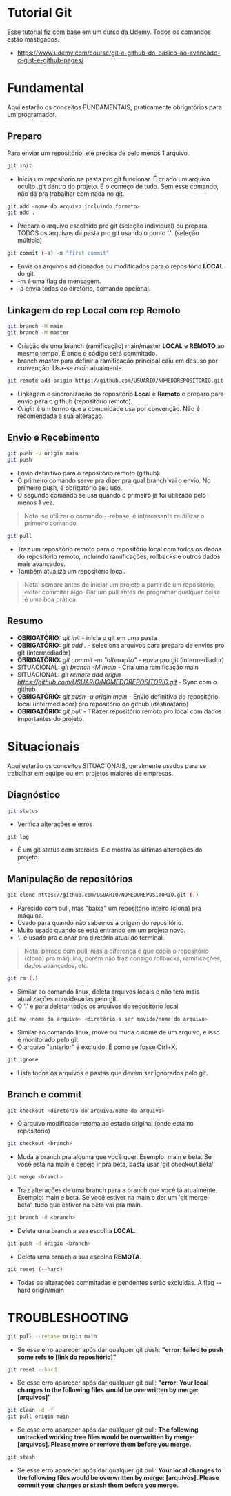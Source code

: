 # Tutorial Git

Esse tutorial fiz com base em um curso da Udemy. Todos os comandos estão mastigados.

- https://www.udemy.com/course/git-e-github-do-basico-ao-avancado-c-gist-e-github-pages/

# Fundamental

Aqui estarão os conceitos FUNDAMENTAIS, praticamente obrigatórios para um programador.

## Preparo

Para enviar um repositório, ele precisa de pelo menos 1 arquivo.

```bash
git init
```

- Inicia um reposítorio na pasta pro git funcionar. É criado um arquivo oculto .git dentro do projeto. É o começo de tudo. Sem esse comando, não dá pra trabalhar com nada no git.


```bash
git add <nome do arquivo incluindo formato>
git add .
```

- Prepara o arquivo escolhido pro git (seleção individual) ou prepara TODOS os arquivos da pasta pro git usando o ponto '.'. (seleção múltipla)

```bash
git commit (-a) -m "first commit"
```
- Envia os arquivos adicionados ou modificados para o repositório **LOCAL** do git. 
- -m é uma flag de mensagem. 
- -a envia todos do diretório, comando opcional.

## Linkagem do rep Local com rep Remoto

```bash
git branch -M main
git branch -M master
```

- Criação de uma branch (ramificação) main/master **LOCAL** e **REMOTO** ao mesmo tempo. É onde o código será commitado.
- branch *master* para definir a ramificação principal caiu em desuso por convenção. Usa-se *main* atualmente.

```bash
git remote add origin https://github.com/USUARIO/NOMEDOREPOSITORIO.git
```

- Linkagem e sincronização do repositório **Local** e **Remoto** e preparo para envio para o github (repositório remoto).
- *Origin* é um termo que a comunidade usa por convenção. Não é recomendada a sua alteração.

## Envio e Recebimento

```bash
git push -u origin main
git push
```
- Envio definitivo para o repositório remoto (github).
- O primeiro comando serve pra dizer pra qual branch vai o envio. No primeiro push, é obrigatório seu uso.
- O segundo comando se usa quando o primeiro já foi utilizado pelo menos 1 vez.
> Nota: se utilizar o comando --rebase, é interessante reutilizar o primeiro comando.

```bash
git pull
```

- Traz um repositório remoto para o repositório local com todos os dados do repositório remoto, incluindo ramificações, rollbacks e outros dados mais avançados.
- Também atualiza um repositório local.
> Nota: sempre antes de iniciar um projeto a partir de um repositório, evitar commitar algo. Dar um pull antes de programar qualquer coisa é uma boa prática.

## Resumo

- **OBRIGATÓRIO:** *git init* - inicia o git em uma pasta
- **OBRIGATÓRIO:** *git add .* - seleciona arquivos para preparo de envios pro git (intermediador)
- **OBRIGATÓRIO:** *git commit -m "alteração"* - envia pro git (intermediador)
- SITUACIONAL: *git branch -M main* - Cria uma ramificação main
- SITUACIONAL: *git remote add origin https://github.com/USUARIO/NOMEDOREPOSITORIO.git* - Sync com o github
- **OBRIGATÓRIO:** *git push -u origin main* - Envio definitivo do repositório local (intermediador) pro repositório do github (destinatário)
- **OBRIGATÓRIO:** *git pull* - TRazer repositório remoto pro local com dados importantes do projeto.


# Situacionais

Aqui estarão os conceitos SITUACIONAIS, geralmente usados para se trabalhar em equipe ou em projetos maiores de empresas.

## Diagnóstico

```bash
git status
```
- Verifica alterações e erros

```bash
git log
```
- É um git status com steroids. Ele mostra as últimas alterações do projeto.

## Manipulação de repositórios

```bash
git clone https://github.com/USUARIO/NOMEDOREPOSITORIO.git (.)
```

- Parecido com pull, mas "baixa" um repositório inteiro (clona) pra máquina.
- Usado para quando não sabemos a origem do repositório.
- Muito usado quando se está entrando em um projeto novo.
- '.' é usado pra clonar pro diretório atual do terminal.
> Nota: parece com pull, mas a diferença é que copia o repositório (clona) pra máquina, porém não traz consigo rollbacks, ramificações, dados avançados, etc.

```bash
git rm (.)
```
- Similar ao comando linux, deleta arquivos locais e não terá mais atualizações consideradas pelo git.
- O '.' é para deletar todos os arquivos do repositório local.

```bash
git mv <nome do arquivo> <diretório a ser movido/nome do arquivo>
```
- Similar ao comando linux, move ou muda o nome de um arquivo, e isso é monitorado pelo git
- O arquivo "anterior" é excluido. É como se fosse Ctrl+X.

```bash
git ignore
```
- Lista todos os arquivos e pastas que devem ser ignorados pelo git.

## Branch e commit

```bash
git checkout <diretório do arquivo/nome do arquivo>
```
- O arquivo modificado retoma ao estado original (onde está no repositório)

```bash
git checkout <branch>
```
- Muda a branch pra alguma que você quer. Esemplo: main e beta. Se você está na main e deseja ir pra beta, basta usar 'git checkout beta'

```bash
git merge <branch>
```
- Traz alterações de uma branch para a branch que você tá atualmente. Exemplo: main e beta. Se você estiver na main e der um 'git merge beta', tudo que estiver na beta vai pra main.

```bash
git branch -d <branch>
```
- Deleta uma branch a sua escolha **LOCAL**.

```bash
git push -d origin <branch>
```
- Deleta uma brnach a sua escolha **REMOTA**.


```bash
git reset (--hard)
```
- Todas as alterações commitadas e pendentes serão excluídas. A flag --hard origin/main


# TROUBLESHOOTING

```bash
git pull --rebase origin main
```
- Se esse erro aparecer após dar qualquer git push: **"error: failed to push some refs to [link do repositório]"**

```bash
git reset --hard
```
- Se esse erro aparecer após dar qualquer git pull: **"error: Your local changes to the following files would be overwritten by merge: [arquivos]"**

```bash
git clean -d -f
git pull origin main
```
- Se esse erro aparecer após dar qualquer git pull: **The following untracked working tree files would be overwritten by merge: [arquivos]. Please move or remove them before you merge.**

```bash
git stash
```
- Se esse erro aparecer após dar qualquer git pull: **Your local changes to the following files would be overwritten by merge: [arquivos]. Please commit your changes or stash them before you merge.**
